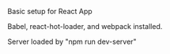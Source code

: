 Basic setup for React App

Babel, react-hot-loader, and webpack installed.


Server loaded by "npm run dev-server"
